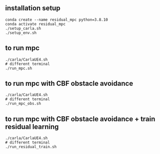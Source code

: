## installation setup
```
conda create --name residual_mpc python=3.8.10
conda activate residual_mpc
./setup_carla.sh
./setup_env.sh
```

## to run mpc
```
./carla/CarlaUE4.sh
# different terminal
./run_mpc.sh
```

## to run mpc with CBF obstacle avoidance
```
./carla/CarlaUE4.sh
# different terminal
./run_mpc_obs.sh
```


## to run mpc with CBF obstacle avoidance + train residual learning
```
./carla/CarlaUE4.sh
# different terminal
./run_residual_train.sh
```